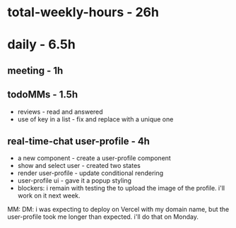 # total-weekly-hours - 26h

# daily - 6.5h

## meeting - 1h

## todoMMs - 1.5h
* reviews - read and answered
* use of key in a list - fix and replace with a unique one

## real-time-chat user-profile - 4h
* a new component - create a user-profile component
* show and select user - created two states
* render user-profile - update conditional rendering
* user-profile ui - gave it a popup styling
* blockers: i remain with testing the to upload the image of the profile. i'll work on it next week.

MM: DM: i was expecting to deploy on Vercel with my domain name, but the user-profile took me longer than expected. i'll do that on Monday.
